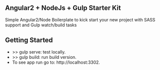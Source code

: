 ## Angular2 + NodeJs + Gulp Starter Kit

Simple Angular2/Node Boilerplate to kick start your new project with SASS support and Gulp watch/build tasks

## Getting Started

<ul>
    <li> >> gulp serve: test locally.</li>
    <li> >> gulp build: run build version.</li>
    <li>To see app run go to: http://localhost:3302.</li>
</ul>